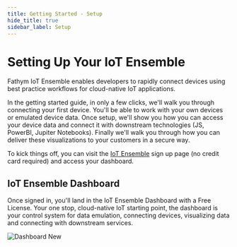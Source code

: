 ```yaml
---
title: Getting Started - Setup
hide_title: true
sidebar_label: Setup
---
```


# Setting Up Your IoT Ensemble

Fathym IoT Ensemble enables developers to rapidly connect devices using best practice workflows for cloud-native IoT applications.

In the getting started guide, in only a few clicks, we'll walk you through connecting your first device.  You'll be able to work with your own devices or emulated device data.  Once setup, we'll show you how you can access your device data and connect it with downstream technologies (JS, PowerBI, Jupiter Notebooks).  Finally we'll walk you through how you can deliver these visualizations to your customers in a secure way.  

To kick things off, you can visit the [IoT Ensemble](https://www.iot-ensemble.com/dashboard) sign up page (no credit card required) and access your dashboard.

## IoT Ensemble Dashboard

Once signed in, you'll land in the IoT Ensemble Dashboard with a Free License.  Your one stop, cloud-native IoT starting point, the dashboard is your control system for data emulation, connecting devices, visualizing data and connecting with downstream services.

![Dashboard New](/img/screenshots/getting-started-dashboard-new.png)

<!-- 
## Next Steps

## Connect Your Own Device

## Connect Emulated Data

## Connect Existing Device Feeds -->
